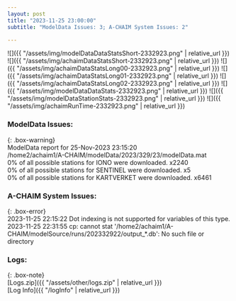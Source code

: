 ```yaml
---
layout: post
title: "2023-11-25 23:00:00"
subtitle: "ModelData Issues: 3; A-CHAIM System Issues: 2"

---
```


![]({{ "/assets/img/modelDataDataStatsShort-2332923.png" | relative_url }})
![]({{ "/assets/img/achaimDataStatsShort-2332923.png" | relative_url }})
![]({{ "/assets/img/achaimDataStatsLong00-2332923.png" | relative_url }})
![]({{ "/assets/img/achaimDataStatsLong01-2332923.png" | relative_url }})
![]({{ "/assets/img/achaimDataStatsLong02-2332923.png" | relative_url }})
![]({{ "/assets/img/modelDataDataStats-2332923.png" | relative_url }})
![]({{ "/assets/img/modelDataStationStats-2332923.png" | relative_url }})
![]({{ "/assets/img/achaimRunTime-2332923.png" | relative_url }})


### ModelData Issues:  
  
{: .box-warning}  
 ModelData report for 25-Nov-2023 23:15:20   
 /home2/achaim1/A-CHAIM/modelData/2023/329/23/modelData.mat   
 0% of all possible stations for IONO were downloaded. x2240   
 0% of all possible stations for SENTINEL were downloaded. x5   
 0% of all possible stations for KARTVERKET were downloaded. x6461   
  
### A-CHAIM System Issues:  
  
{: .box-error}  
2023-11-25 22:15:22 Dot indexing is not supported for variables of this type.  
2023-11-25 22:31:55 cp: cannot stat '/home2/achaim1/A-CHAIM/modelSource/runs/202332922/output_*.db': No such file or directory  

### Logs:  
  
{: .box-note}  
[Logs.zip]({{ "/assets/other/logs.zip" | relative_url }})  
[Log Info]({{ "/logInfo" | relative_url }})  
